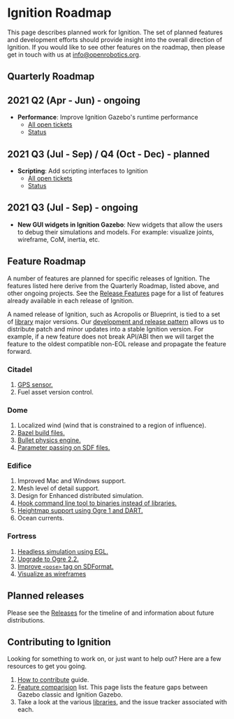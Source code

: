 # Ignition Roadmap

This page describes planned work for Ignition. The set of planned
features and development efforts should provide insight into the overall
direction of Ignition. If you would like to
see other features on the roadmap, then please get in touch with us at
info@openrobotics.org.

## Quarterly Roadmap

## 2021 Q2 (Apr - Jun) - ongoing

* **Performance**: Improve Ignition Gazebo's runtime performance
    * [All open tickets](https://github.com/search?q=org%3Aignitionrobotics+label%3A%22performance%22&state=open&type=Issues)
    * [Status](https://github.com/orgs/ignitionrobotics/projects/3?card_filter_query=label%3A%22performance%22)

## 2021 Q3 (Jul - Sep) / Q4 (Oct - Dec) - planned

* **Scripting**: Add scripting interfaces to Ignition
    * [All open tickets](https://github.com/search?q=org%3Aignitionrobotics+label%3A%22scripting%22&state=open&type=Issues)
    * [Status](https://github.com/orgs/ignitionrobotics/projects/3?card_filter_query=label%3A%22scripting%22)

## 2021 Q3 (Jul - Sep) - ongoing
* **New GUI widgets in Ignition Gazebo**: New widgets that allow the users to debug their simulations and models. For example: visualize joints, wireframe, CoM, inertia, etc.

## Feature Roadmap

A number of features are planned for specific releases of Ignition. The
features listed here derive from the Quarterly Roadmap, listed above, and other
ongoing projects.  See the [Release Features](/docs/all/release-features) page
for a list of features already available in each release of Ignition.

A named release of Ignition, such as Acropolis or Blueprint, is tied to
a set of [library](/libs) major versions. Our
[development and release pattern](/docs/all/releases) allows us to distribute
patch and minor updates into a stable Ignition version. For example, if a new
feature does not break API/ABI then we will target the feature to the oldest
compatible non-EOL release and propagate the feature forward.

### Citadel

1. [GPS sensor.](https://github.com/ignitionrobotics/ign-sensors/issues/23)
1. Fuel asset version control.

### Dome

1. Localized wind (wind that is constrained to a region of influence).
1. [Bazel build files.](https://github.com/ignitionrobotics/ign-bazel)
1. [Bullet physics engine.](https://github.com/ignitionrobotics/ign-physics/issues/44)
1. [Parameter passing on SDF files.](https://github.com/osrf/sdformat/pull/413)

### Edifice

1. Improved Mac and Windows support.
1. Mesh level of detail support.
1. Design for Enhanced distributed simulation.
1. [Hook command line tool to binaries instead of libraries.](https://github.com/ignitionrobotics/ign-tools/issues/7)
1. [Heightmap support using Ogre 1 and DART.](https://github.com/ignitionrobotics/ign-gazebo/issues/237)
1. Ocean currents.

### Fortress

1. [Headless simulation using EGL.](https://github.com/ignitionrobotics/ign-rendering/issues/223)
1. [Upgrade to Ogre 2.2.](https://github.com/ignitionrobotics/ign-rendering/issues/223)
1. [Improve `<pose>` tag on SDFormat.](https://github.com/osrf/sdformat/issues/252)
1. [Visualize as wireframes](https://github.com/ignitionrobotics/ign-gazebo/pull/832)

## Planned releases

Please see the [Releases](/docs/all/releases) for the timeline of and information about future distributions.

## Contributing to Ignition

Looking for something to work on, or just want to help out? Here are a few
resources to get you going.

1. [How to contribute](/docs/all/contributing) guide.
1. [Feature comparision](/docs/citadel/comparison) list. This page lists the
   feature gaps between Gazebo classic and Ignition Gazebo.
1. Take a look at the various [libraries](/libs), and the issue tracker
   associated with each.
